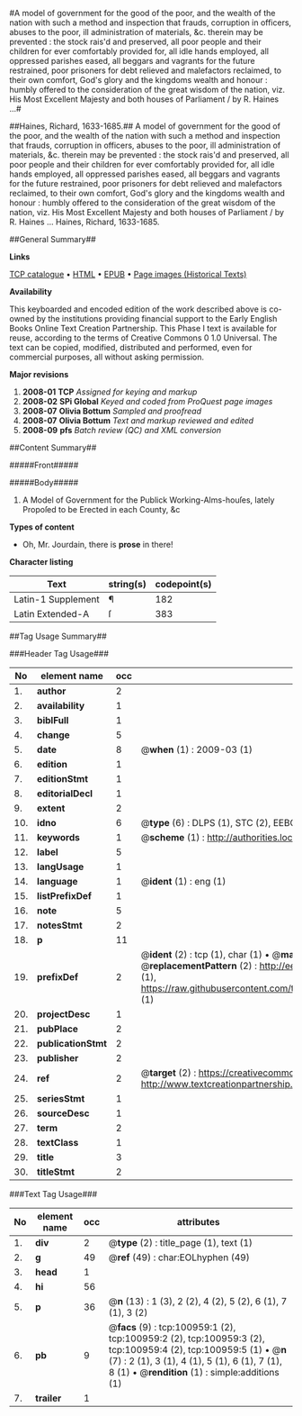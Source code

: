 #A model of government for the good of the poor, and the wealth of the nation with such a method and inspection that frauds, corruption in officers, abuses to the poor, ill administration of materials, &c. therein may be prevented : the stock rais'd and preserved, all poor people and their children for ever comfortably provided for, all idle hands employed, all oppressed parishes eased, all beggars and vagrants for the future restrained, poor prisoners for debt relieved and malefactors reclaimed, to their own comfort, God's glory and the kingdoms wealth and honour : humbly offered to the consideration of the great wisdom of the nation, viz. His Most Excellent Majesty and both houses of Parliament / by R. Haines ...#

##Haines, Richard, 1633-1685.##
A model of government for the good of the poor, and the wealth of the nation with such a method and inspection that frauds, corruption in officers, abuses to the poor, ill administration of materials, &c. therein may be prevented : the stock rais'd and preserved, all poor people and their children for ever comfortably provided for, all idle hands employed, all oppressed parishes eased, all beggars and vagrants for the future restrained, poor prisoners for debt relieved and malefactors reclaimed, to their own comfort, God's glory and the kingdoms wealth and honour : humbly offered to the consideration of the great wisdom of the nation, viz. His Most Excellent Majesty and both houses of Parliament / by R. Haines ...
Haines, Richard, 1633-1685.

##General Summary##

**Links**

[TCP catalogue](http://www.ota.ox.ac.uk/tcp/)  • 
[HTML](http://tei.it.ox.ac.uk/tcp/Texts-HTML/free/A43/A43813.html)  • 
[EPUB](http://tei.it.ox.ac.uk/tcp/Texts-EPUB/free/A43/A43813.epub) • 
[Page images (Historical Texts)](https://data.historicaltexts.jisc.ac.uk/view?pubId=eebo-13648522e&pageId=eebo-13648522e-100959-1)

**Availability**

This keyboarded and encoded edition of the
	       work described above is co-owned by the institutions
	       providing financial support to the Early English Books
	       Online Text Creation Partnership. This Phase I text is
	       available for reuse, according to the terms of Creative
	       Commons 0 1.0 Universal. The text can be copied,
	       modified, distributed and performed, even for
	       commercial purposes, all without asking permission.

**Major revisions**

1. __2008-01__ __TCP__ *Assigned for keying and markup*
1. __2008-02__ __SPi Global__ *Keyed and coded from ProQuest page images*
1. __2008-07__ __Olivia Bottum__ *Sampled and proofread*
1. __2008-07__ __Olivia Bottum__ *Text and markup reviewed and edited*
1. __2008-09__ __pfs__ *Batch review (QC) and XML conversion*

##Content Summary##

#####Front#####

#####Body#####

1. A Model of Government for the Publick Working-Alms-houſes, lately Propoſed to be Erected in each County, &c

**Types of content**

  * Oh, Mr. Jourdain, there is **prose** in there!

**Character listing**


|Text|string(s)|codepoint(s)|
|---|---|---|
|Latin-1 Supplement|¶|182|
|Latin Extended-A|ſ|383|

##Tag Usage Summary##

###Header Tag Usage###

|No|element name|occ|attributes|
|---|---|---|---|
|1.|__author__|2||
|2.|__availability__|1||
|3.|__biblFull__|1||
|4.|__change__|5||
|5.|__date__|8| @__when__ (1) : 2009-03 (1)|
|6.|__edition__|1||
|7.|__editionStmt__|1||
|8.|__editorialDecl__|1||
|9.|__extent__|2||
|10.|__idno__|6| @__type__ (6) : DLPS (1), STC (2), EEBO-CITATION (1), OCLC (1), VID (1)|
|11.|__keywords__|1| @__scheme__ (1) : http://authorities.loc.gov/ (1)|
|12.|__label__|5||
|13.|__langUsage__|1||
|14.|__language__|1| @__ident__ (1) : eng (1)|
|15.|__listPrefixDef__|1||
|16.|__note__|5||
|17.|__notesStmt__|2||
|18.|__p__|11||
|19.|__prefixDef__|2| @__ident__ (2) : tcp (1), char (1)  •  @__matchPattern__ (2) : ([0-9\-]+):([0-9IVX]+) (1), (.+) (1)  •  @__replacementPattern__ (2) : http://eebo.chadwyck.com/downloadtiff?vid=$1&page=$2 (1), https://raw.githubusercontent.com/textcreationpartnership/Texts/master/tcpchars.xml#$1 (1)|
|20.|__projectDesc__|1||
|21.|__pubPlace__|2||
|22.|__publicationStmt__|2||
|23.|__publisher__|2||
|24.|__ref__|2| @__target__ (2) : https://creativecommons.org/publicdomain/zero/1.0/ (1), http://www.textcreationpartnership.org/docs/. (1)|
|25.|__seriesStmt__|1||
|26.|__sourceDesc__|1||
|27.|__term__|2||
|28.|__textClass__|1||
|29.|__title__|3||
|30.|__titleStmt__|2||


###Text Tag Usage###

|No|element name|occ|attributes|
|---|---|---|---|
|1.|__div__|2| @__type__ (2) : title_page (1), text (1)|
|2.|__g__|49| @__ref__ (49) : char:EOLhyphen (49)|
|3.|__head__|1||
|4.|__hi__|56||
|5.|__p__|36| @__n__ (13) : 1 (3), 2 (2), 4 (2), 5 (2), 6 (1), 7 (1), 3 (2)|
|6.|__pb__|9| @__facs__ (9) : tcp:100959:1 (2), tcp:100959:2 (2), tcp:100959:3 (2), tcp:100959:4 (2), tcp:100959:5 (1)  •  @__n__ (7) : 2 (1), 3 (1), 4 (1), 5 (1), 6 (1), 7 (1), 8 (1)  •  @__rendition__ (1) : simple:additions (1)|
|7.|__trailer__|1||
